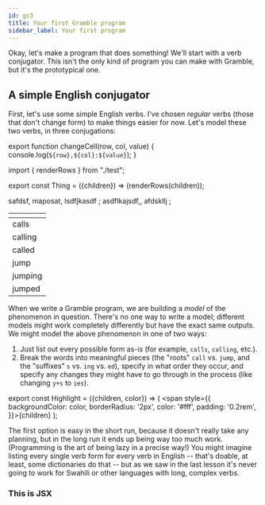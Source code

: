 ```yaml
---
id: gs3
title: Your first Gramble program
sidebar_label: Your first program
---
```


Okay, let's make a program that does something!  We'll start with a verb conjugator.  This isn't the only kind of program you can make with Gramble, but it's the prototypical one.

## A simple English conjugator 

First, let's use some simple English verbs.  I've chosen *regular* verbs (those that don't change form) to make things easier for now.  Let's model these two verbs, in three conjugations:

export function changeCell(row, col, value) {
    console.log(`${row},${col}:${value}`);
}

import { renderRows } from "./test";


export const Thing = ({children}) => (renderRows(children));

<Thing> 
safdsf, maposat, lsdfjkasdf ;
asdflkajsdf,, afdskllj ;
</Thing>

[]() |
|-------|
| calls | 
| calling |
| called |
| jump | 
| jumping | 
| jumped |

When we write a Gramble program, we are building a *model* of the phenomenon in question.  There's no one way to write a model; different models might work completely differently but have the exact same outputs.  We might model the above phenomenon in one of two ways:

1. Just list out every possible form as-is (for example, ``calls``, ``calling``, etc.).
2. Break the words into meaningful pieces (the "roots" ``call`` vs. ``jump``, and the "suffixes" ``s`` vs. ``ing`` vs. ``ed``), specify in what order they occur, and specify any changes they might have to go through in the process (like changing ``y+s`` to ``ies``).

export const Highlight = ({children, color}) => ( <span style={{
      backgroundColor: color,
      borderRadius: '2px',
      color: '#fff',
      padding: '0.2rem',
    }}>{children}</span> );

The first option is easy in the short run, because it doesn't really take any planning, but in the long run it ends up being way too much work.  (Programming is the art of being lazy in a precise way!)  You might imagine listing every single verb form for every verb in English -- that's <Highlight color="#25c2a0">doable</Highlight>, at least, some dictionaries do that -- but as we saw in the last lesson it's never going to work for Swahili or other languages with long, complex verbs.

<div style={{ padding: '20px', backgroundColor: 'tomato' }}>
  <h3>This is JSX</h3>
</div>
